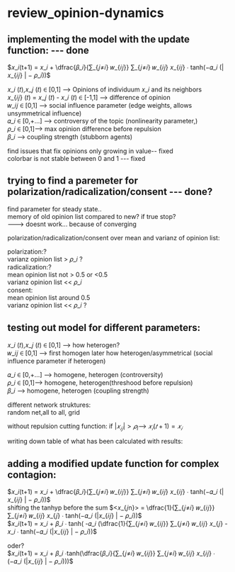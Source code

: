 # review_opinion-dynamics

## implementing the model with the update function: --- done <br>
$𝑥_𝑖(t+1) = 𝑥_𝑖 + \dfrac{𝛽_𝑖}{∑_{𝑗≠𝑖} 𝑤_{𝑖𝑗}}  ∑_{𝑗≠𝑖} 𝑤_{𝑖𝑗}   𝑥_{𝑖𝑗} ∙ tanh⁡(−𝛼_𝑖 (|𝑥_{𝑖𝑗} | − 𝜌_𝑖))$<br>

𝑥_𝑖 (𝑡),𝑥_𝑗 (𝑡) ∈ [0,1] --> Opinions of individuum 𝑥_𝑖 and its neighbors<br>
𝑥_{𝑖𝑗} (𝑡) = 𝑥_𝑗 (𝑡) - 𝑥_𝑖 (𝑡)  ∈ [-1,1] --> difference of opinion<br>
𝑤_𝑖𝑗 ∈ [0,1] --> social influence parameter (edge weights, allows unsymmetrical influence)<br>
𝛼_𝑖 ∈ [0,+…] --> controversy  of the topic (nonlinearity parameter,)<br>
𝜌_𝑖 ∈ [0,1]--> max opinion difference before repulsion<br>
𝛽_𝑖 --> coupling strength (stubborn agents)<br>



 find issues that fix opinions only growing in value-- fixed <br>
 colorbar is not stable between 0 and 1 --- fixed <br>
 
 ## trying to find a paremeter for polarization/radicalization/consent --- done? <br>
 find parameter for steady state.. <br>
 memory of old opinion list compared to new? if true stop?<br>
 ---> doesnt work... because of converging <br>
 

 polarization/radicalization/consent over mean and varianz of opinion list:<br>

 polarization:?<br>
 varianz opinion list > 𝜌_𝑖 ?<br>
 radicalization:?<br>
 mean opinion list not > 0.5 or <0.5<br>
 varianz opinion list << 𝜌_𝑖<br>
 consent:<br>
 mean opinion list around 0.5 <br>
 varianz opinion list << 𝜌_𝑖 ?<br>

 ## testing out model for different parameters:

 𝑥_𝑖 (𝑡),𝑥_𝑗 (𝑡) ∈ [0,1] --> how heterogen?<br>
𝑤_𝑖𝑗 ∈ [0,1] --> first homogen later how heterogen/asymmetrical (social influence parameter if heterogen)<br>

𝛼_𝑖 ∈ [0,+…] --> homogene, heterogen (controversity)<br>
𝜌_𝑖 ∈ [0,1]--> homogene, heterogen(threshood before repulsion)<br>
𝛽_𝑖 --> homogene, heterogen (coupling strength)<br>

different network struktures:<br>
random net,all to all, grid<br>

 without repulsion cutting function: if $|𝑥_{𝑖𝑗}|>𝜌_{i}\text{-->   }𝑥_𝑖(𝑡+1)=𝑥_𝑖$<br>

 writing down table of what has been calculated with results:<br>


 ## adding a modified update function for complex contagion:
  $𝑥_𝑖(t+1) = 𝑥_𝑖 + \dfrac{𝛽_𝑖}{∑_{𝑗≠𝑖} 𝑤_{𝑖𝑗}}  ∑_{𝑗≠𝑖} 𝑤_{𝑖𝑗}   𝑥_{𝑖𝑗} ∙ tanh⁡(−𝛼_𝑖 (|𝑥_{𝑖𝑗} | − 𝜌_𝑖))$<br>
 shifting the tanhyp before the sum
 $<𝑥_{𝑗n}>  = \dfrac{1}{∑_{𝑗≠𝑖} 𝑤_{𝑖𝑗}}  ∑_{𝑗≠𝑖} 𝑤_{𝑖𝑗}   𝑥_{𝑗} ∙ tanh⁡(−𝛼_𝑖 (|𝑥_{𝑖𝑗} | − 𝜌_𝑖))$<br>
 $𝑥_𝑖(t+1) = 𝑥_𝑖 + 𝛽_𝑖 ∙ tanh( -𝛼_𝑖 (\dfrac{1}{∑_{𝑗≠𝑖} 𝑤_{𝑖𝑗}}  ∑_{𝑗≠𝑖} 𝑤_{𝑖𝑗}   𝑥_{𝑗} -  𝑥_𝑖 ∙ tanh⁡(−𝛼_𝑖 (|𝑥_{𝑖𝑗} | − 𝜌_𝑖))$<br>

 oder?<br>
   $𝑥_𝑖(t+1) = 𝑥_𝑖 + 𝛽_𝑖 ∙tanh⁡(\dfrac{𝛽_𝑖}{∑_{𝑗≠𝑖} 𝑤_{𝑖𝑗}}  ∑_{𝑗≠𝑖} 𝑤_{𝑖𝑗}   𝑥_{𝑖𝑗} ∙ (−𝛼_𝑖 (|𝑥_{𝑖𝑗} | − 𝜌_𝑖)))$<br>
